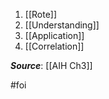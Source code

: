 1. [[Rote]]
2. [[Understanding]]
3. [[Application]]
4. [[Correlation]]

***Source***: [[AIH Ch3]]

 #foi

